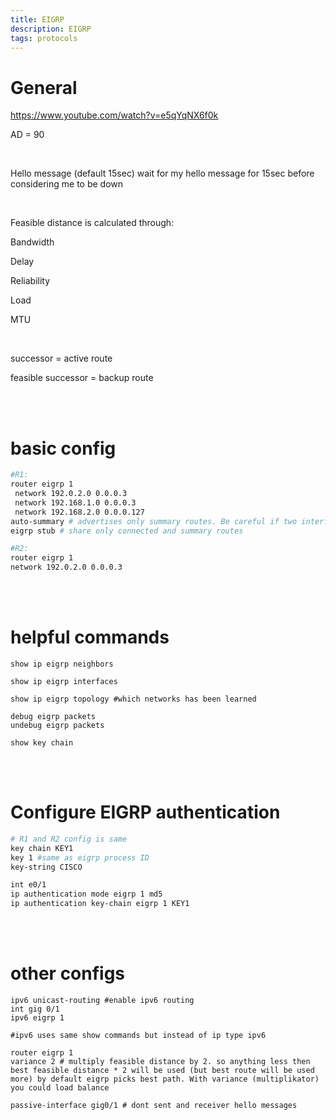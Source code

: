 ```yaml
---
title: EIGRP
description: EIGRP
tags: protocols
---
```

# General
https://www.youtube.com/watch?v=e5qYqNX6f0k

AD = 90

</br>

Hello message (default 15sec) wait for my hello message for 15sec before considering me to be down

</br>

Feasible distance is calculated through:

Bandwidth

Delay

Reliability

Load 

MTU

</br>

successor = active route

feasible successor = backup route


</br>

</br>

# basic config
<markdown-image src="eigrp/1.PNG" alt="Alt text"></markdown-image>
``` bash
#R1:
router eigrp 1
 network 192.0.2.0 0.0.0.3
 network 192.168.1.0 0.0.0.3
 network 192.168.2.0 0.0.0.127
auto-summary # advertises only summary routes. Be careful if two interfaces in same prefix range are in different direction
eigrp stub # share only connected and summary routes

#R2:
router eigrp 1
network 192.0.2.0 0.0.0.3
```
</br>
</br>

# helpful commands
```
show ip eigrp neighbors

show ip eigrp interfaces

show ip eigrp topology #which networks has been learned

debug eigrp packets
undebug eigrp packets

show key chain
```

</br>
</br>

# Configure EIGRP authentication
``` bash
# R1 and R2 config is same
key chain KEY1
key 1 #same as eigrp process ID
key-string CISCO

int e0/1
ip authentication mode eigrp 1 md5
ip authentication key-chain eigrp 1 KEY1
```

</br>
</br>

# other configs

```
ipv6 unicast-routing #enable ipv6 routing
int gig 0/1
ipv6 eigrp 1

#ipv6 uses same show commands but instead of ip type ipv6

router eigrp 1
variance 2 # multiply feasible distance by 2. so anything less then best feasible distance * 2 will be used (but best route will be used more) by default eigrp picks best path. With variance (multiplikator) you could load balance

passive-interface gig0/1 # dont sent and receiver hello messages
```

